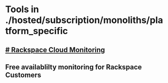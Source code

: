 # Tools in ./hosted/subscription/monoliths/platform_specific
## [# Rackspace Cloud Monitoring](rackspace.md)
## Free availablilty monitoring for Rackspace Customers
